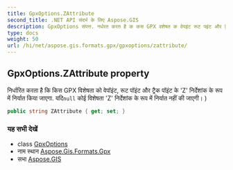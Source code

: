 ```yaml
---
title: GpxOptions.ZAttribute
second_title: .NET API संदर्भ के लिए Aspose.GIS
description: GpxOptions संपत्त. नर्धरत करत है क कस GPX वशेषत क वेपइंट रूट पइंट और ट्रैक पइंट के Z नर्देशंक के रूप में नर्यत कय जएग. यदnull कई वशेषत Z नर्देशंक के रूप में नर्यत नहं क जएग 
type: docs
weight: 50
url: /hi/net/aspose.gis.formats.gpx/gpxoptions/zattribute/
---
```

## GpxOptions.ZAttribute property

निर्धारित करता है कि किस GPX विशेषता को वेपॉइंट, रूट पॉइंट और ट्रैक पॉइंट के 'Z' निर्देशांक के रूप में निर्यात किया जाएगा. यदि`null` कोई विशेषता 'Z' निर्देशांक के रूप में निर्यात नहीं की जाएगी। )

```csharp
public string ZAttribute { get; set; }
```

### यह सभी देखें

* class [GpxOptions](../)
* नाम स्थान [Aspose.Gis.Formats.Gpx](../../gpxoptions/)
* सभा [Aspose.GIS](../../../)


